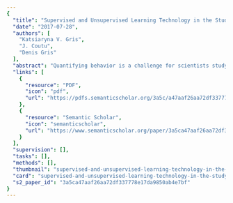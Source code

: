 ```yaml
---
{
  "title": "Supervised and Unsupervised Learning Technology in the Study of Rodent Behavior",
  "date": "2017-07-28",
  "authors": [
    "Katsiaryna V. Gris",
    "J. Coutu",
    "Denis Gris"
  ],
  "abstract": "Quantifying behavior is a challenge for scientists studying neuroscience, ethology, psychology, pathology, etc. Until now, behavior was mostly considered as qualitative descriptions of postures or labor intensive counting of bouts of individual movements. Many prominent behavioral scientists conducted studies describing postures of mice and rats, depicting step by step eating, grooming, courting, and other behaviors. Automated video assessment technologies permit scientists to quantify daily behavioral patterns/routines, social interactions, and postural changes in an unbiased manner. Here, we extensively reviewed published research on the topic of the structural blocks of behavior and proposed a structure of behavior based on the latest publications. We discuss the importance of defining a clear structure of behavior to allow professionals to write viable algorithms. We presented a discussion of technologies that are used in automated video assessment of behavior in mice and rats. We considered advantages and limitations of supervised and unsupervised learning. We presented the latest scientific discoveries that were made using automated video assessment. In conclusion, we proposed that the automated quantitative approach to evaluating animal behavior is the future of understanding the effect of brain signaling, pathologies, genetic content, and environment on behavior.",
  "links": [
    {
      "resource": "PDF",
      "icon": "pdf",
      "url": "https://pdfs.semanticscholar.org/3a5c/a47aaf26aa72df337778e17da9850ab4e7bf.pdf"
    },
    {
      "resource": "Semantic Scholar",
      "icon": "semanticscholar",
      "url": "https://www.semanticscholar.org/paper/3a5ca47aaf26aa72df337778e17da9850ab4e7bf"
    }
  ],
  "supervision": [],
  "tasks": [],
  "methods": [],
  "thumbnail": "supervised-and-unsupervised-learning-technology-in-the-study-of-rodent-behavior-thumb.jpg",
  "card": "supervised-and-unsupervised-learning-technology-in-the-study-of-rodent-behavior-card.jpg",
  "s2_paper_id": "3a5ca47aaf26aa72df337778e17da9850ab4e7bf"
}
---
```


